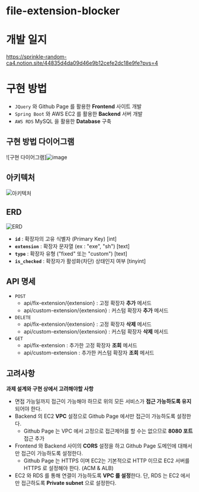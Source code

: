# file-extension-blocker

# 개발 일지
https://sprinkle-random-ca4.notion.site/44835d4da09d46e9b12cefe2dc18e9fe?pvs=4

# 구현 방법
- `JQuery` 와 Github Page 를 활용한 **Frontend** 사이트 개발
- `Spring Boot` 와 AWS EC2 를 활용한 **Backend** 서버 개발
- `AWS RDS` MySQL 을 활용한 **Database** 구축

## 구현 방법 다이어그램
![구현 다이어그램]![image](https://github.com/sw801733/file-extension-blocker/assets/84767822/f90086bc-0650-4c79-995c-8dbd5b22f681)


## 아키텍처
![아키텍처](https://github.com/sw801733/file-extension-blocker/assets/84767822/3ea57c2d-6947-41dd-836d-d47cf6af42ca)

## ERD
![ERD](https://github.com/sw801733/file-extension-blocker/assets/84767822/523cce5b-9902-49f7-a65d-c44e5e8f4470)

- **`id`** : 확장자의 고유 식별자 (Primary Key) [int]
- **`extension`** : 확장자 문자열 (ex : "exe", "sh") [text]
- **`type`** : 확장자 유형 ("fixed" 또는 "custom") [text]
- **`is_checked`** : 확장자가 활성화(차단) 상태인지 여부 [tinyint]

## API 명세

- `POST`
    - api/fix-extension/{extension} : 고정 확장자 **추가** 메서드
    - api/custom-extension/{extension} : 커스텀 확장자 **추가** 메서드
- `DELETE`
    - api/fix-extension/{extension} : 고정 확장자 **삭제** 메서드
    - api/custom-extension/{extension} : 커스텀 확장자 **삭제** 메서드
- `GET`
    - api/fix-extension : 추가한 고정 확장자 **조회** 메서드
    - api/custom-extension : 추가한 커스텀 확장자 **조회** 메서드


## 고려사항

**과제 설계와 구현 상에서 고려해야할 사항**

- 면접 가능일까지 접근이 가능해야 하므로 위의 모든 서비스가 **접근 가능하도록 유지**되어야 한다.
- Backend 의 EC2 **VPC** 설정으로 Github Page 에서만 접근이 가능하도록 설정한다.
    - Github Page 는 VPC 에서 고정으로 접근제어를 할 수는 없으므로 **8080 포트** 접근 추가
- Frontend 와 Backend 사이의 **CORS** 설정을 하고 Github Page 도메인에 대해서만 접근이 가능하도록 설정한다.
    - Github Page 는 HTTPS 이며 EC2는 기본적으로 HTTP 이므로 EC2 서버를 HTTPS 로 설정해야 한다. (ACM & ALB)
- EC2 와 RDS 를 통해 연결이 가능하도록 **VPC 를 설정**한다. 단, RDS 는 EC2 에서만 접근하도록 **Private subnet** 으로 설정한다.

